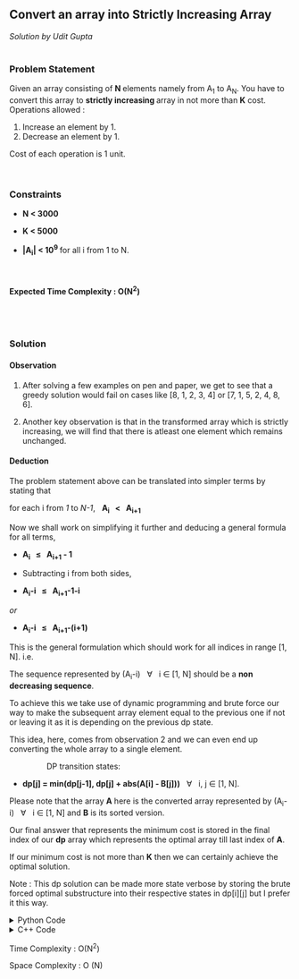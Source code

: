 <h2> Convert an array into Strictly Increasing Array </h2>
<i> Solution by Udit Gupta </i>

</br>
<br>

<h3> Problem Statement </h3>

Given an array consisting of <b> N </b> elements namely from A<sub>1</sub> to A<sub>N</sub>. You have to convert this array to <strong>strictly increasing </strong> array in not more than <strong> K</strong> cost. 
Operations allowed :
1. Increase an element by 1.
2. Decrease an element by 1.

Cost of each operation is 1 unit.

</br>

<h3> Constraints </h3>

- <b> N < 3000 </b>
  
- <b> K < 5000 </b>
  
- <b> |A<sub>i</sub>| < 10<sup>9</sup> </b> for all i from 1 to N.
  
</br>

<h4> Expected Time Complexity : O(N<sup>2</sup>) </h4>
  
  </hr>
  </br>
  
<br>

<h3> Solution </h3>

<h4> Observation </h4>
  <p>
    
  1. After solving a few examples on pen and paper, we get to see that a greedy solution would fail on cases like [8, 1, 2, 3, 4] or [7, 1, 5, 2, 4, 8, 6].
  
  2. Another key observation is that in the transformed array which is strictly increasing, we will find that  there is atleast one element which remains unchanged. 
  </p>
  
<h4> Deduction </h4>

The problem statement above can be translated into simpler terms by stating that 

for each i from _1_ to _N-1_,  &nbsp; **A<sub>i</sub> &nbsp; < &nbsp; A<sub>i+1</sub>**

Now we shall work on simplifying it further and deducing a general formula for all terms, 

- **A<sub>i</sub> &nbsp; &le; &nbsp; A<sub>i+1</sub> - 1**

- Subtracting i from both sides, 

- **A<sub>i</sub>-i &nbsp; &le; &nbsp; A<sub>i+1</sub>-1-i**

_or_

- **A<sub>i</sub>-i &nbsp; &le; &nbsp; A<sub>i+1</sub>-(i+1)**

This is the general formulation which should work for all indices in range [1, N].
i.e.  

The sequence represented by (A<sub>i</sub>-i) &nbsp; &forall; &nbsp; i &isin; [1, N] should be a **non decreasing sequence**.

To achieve this we take use of dynamic programming and brute force our way to make the subsequent array element equal to the previous one if not or leaving it as it is depending on the previous dp state. 

This idea, here, comes from observation 2 and we can even end up converting the whole array to a single element. 

<p style = "padding-left: 50pt;">
DP transition states:

- **dp[j] = min(dp[j-1], dp[j] + abs(A[i] - B[j]))** &nbsp; &forall; &nbsp; i, j &isin; [1, N]. 

Please note that the array **A** here is the converted array represented by (A<sub>i</sub>-i) &nbsp; &forall; &nbsp; i &isin; [1, N] and **B** is its sorted version. 

Our final answer that represents the minimum cost is stored in the final index of our **dp** array which represents the optimal array till last index of **A**.
</p>

If our minimum cost is not more than **K** then we can certainly achieve the optimal solution.

Note : This dp solution can be made more state verbose by storing the brute forced optimal substructure into their respective states in dp[i][j] but I prefer it this way. 

<details>
  <summary>Python Code</summary>
<p>

```python
N = int(input())
K = int(input())
A = [0] + list(map(int, input().split()))

# Convert A[i] = A[i] - i
for i in range(1, N+1):
	A[i] = A[i] - i

# store sorted A in B to stay working
# with best possible element already
B = [0] + sorted(A[1:])

# dp array 
dp = [0 for x in range(N+1)]

# unreachable state
dp[0] = float('inf')

for i in range(1, N+1):
	for j in range(1, N+1):
		dp[j] = min(dp[j-1], dp[j] + abs(A[i] - B[j]))


# dp[N] represent the ans
print("YES "+str(dp[N]) if dp[N] <= K else "NO")
```
  
</p>
</details>

<details>
  <summary>C++ Code</summary>
<p>

```cpp
#include<bits/stdc++.h>

using namespace std;

signed main() {
	long long N, K;
	cin >> N >> K;

	vector<long long> A(N+1, 0ll);
	for (long long i = 1ll; i <= N; i++) {
		cin >> A.at(i);
		A.at(i) -= i;
	}

	// sorted version of A
	vector<long long> B{A};
	sort(B.begin() + 1ll, B.end());

	// dp array
	vector<long long> dp(N+1, 0ll);
	dp.at(0) = (long long) 1e9;

	for (long long i = 1ll; i <= N; i++) {
		for (long long j = 1ll; j <= N; j++) {
			dp.at(j) = min(dp.at(j-1), dp.at(j) + llabs(A.at(i) - B.at(j)));
		}
	}

	if (dp.at(N) <= K) {
		cout << "YES " << dp.at(N);
	} else {
		cout << "NO";
	}

	return 0;
}
```
  
</p>
</details>




Time Complexity : O(N<sup>2</sup>)

Space Complexity : O (N)




  
  
